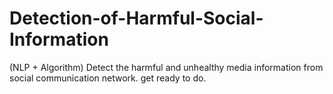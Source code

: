 # Detection-of-Harmful-Social-Information
(NLP + Algorithm) Detect the harmful and unhealthy media information from social communication network.
get ready to do.
